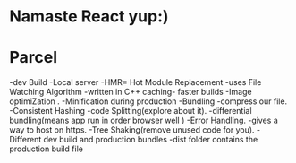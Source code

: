 # Namaste React yup:)



# Parcel
-dev Build
-Local server
-HMR= Hot Module Replacement
-uses File Watching Algorithm -written in C++
caching- faster builds
-Image optimiZation .
-Minification during production
-Bundling
-compress our file.
-Consistent Hashing
-code Splitting(explore about it).
-differential bundling(means app run in order browser well )
-Error Handling.
-gives a way to host on https.
-Tree Shaking(remove unused code for you). 
-Different dev build and production bundles
-dist folder contains the  production build file

